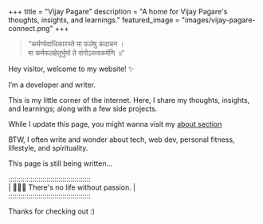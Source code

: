 +++
title = "Vijay Pagare"
description = "A home for Vijay Pagare's thoughts, insights, and learnings."
featured_image = "images/vijay-pagare-connect.png"
+++

> "कर्मण्येवाधिकारस्ते मा फलेषु कदाचन ।  
> मा कर्मफलहेतुर्भुर्मा ते संगोऽस्त्वकर्मणि ॥"

Hey visitor, welcome to my website! ✨

I’m a developer and writer.

This is my little corner of the internet. Here, I share my thoughts, insights, and learnings; along with a few side projects.

While I update this page, you might wanna visit my [about section](/about)


BTW, I often write and wonder about tech, web dev, personal fitness, lifestyle, and spirituality.

<p class="text-secondary"> This page is still being written...</p>

:::::::::::::::::::::::::::::::::::::::::  
| 🏄🏻‍♂️ There's no life without passion.   |  
:::::::::::::::::::::::::::::::::::::::::

<p class="text-secondary"> Thanks for checking out :)</p>
